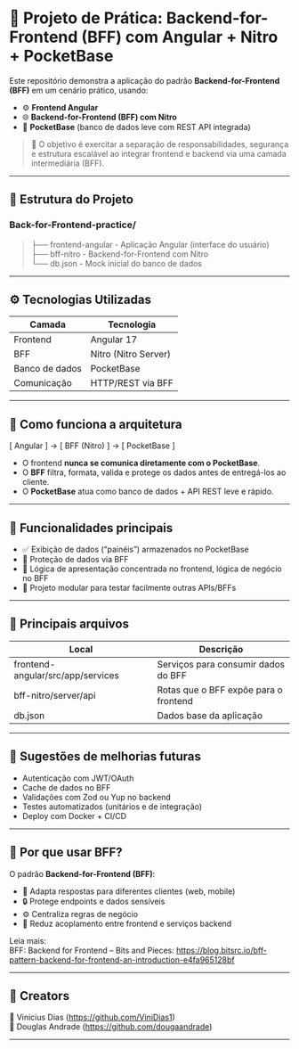 # 🧪 Projeto de Prática: Backend-for-Frontend (BFF) com Angular + Nitro + PocketBase

Este repositório demonstra a aplicação do padrão **Backend-for-Frontend (BFF)** em um cenário prático, usando:

- ⚙️ **Frontend Angular**
- 🌐 **Backend-for-Frontend (BFF) com Nitro**
- 💾 **PocketBase** (banco de dados leve com REST API integrada)

> 🎯 O objetivo é exercitar a separação de responsabilidades, segurança e estrutura escalável ao integrar frontend e backend via uma camada intermediária (BFF).

---

## 📁 Estrutura do Projeto

### Back-for-Frontend-practice/

> ├── frontend-angular     - Aplicação Angular (interface do usuário)
> <br>
> ├── bff-nitro           - Backend-for-Frontend com Nitro
> <br>
> └── db.json              - Mock inicial do banco de dados

---



## ⚙️ Tecnologias Utilizadas

| Camada         | Tecnologia           |
| -------------- | -------------------- |
| Frontend       | Angular 17           |
| BFF            | Nitro (Nitro Server) |
| Banco de dados | PocketBase           |
| Comunicação    | HTTP/REST via BFF    |

---

## 🔄 Como funciona a arquitetura

[ Angular ] → [ BFF (Nitro) ] → [ PocketBase ]

- O frontend **nunca se comunica diretamente com o PocketBase**.
- O **BFF** filtra, formata, valida e protege os dados antes de entregá-los ao cliente.
- O **PocketBase** atua como banco de dados + API REST leve e rápido.

---

## 📌 Funcionalidades principais

- ✅ Exibição de dados (“painéis”) armazenados no PocketBase
- 🔐 Proteção de dados via BFF
- 🧼 Lógica de apresentação concentrada no frontend, lógica de negócio no BFF
- 🧪 Projeto modular para testar facilmente outras APIs/BFFs

---

## 📂 Principais arquivos

| Local                             | Descrição                             |
| --------------------------------- | ------------------------------------- |
| frontend-angular/src/app/services | Serviços para consumir dados do BFF   |
| bff-nitro/server/api              | Rotas que o BFF expõe para o frontend |
| db.json                           | Dados base da aplicação               |

---

## 🧪 Sugestões de melhorias futuras

- Autenticação com JWT/OAuth
- Cache de dados no BFF
- Validações com Zod ou Yup no backend
- Testes automatizados (unitários e de integração)
- Deploy com Docker + CI/CD

---

## 🧠 Por que usar BFF?

O padrão **Backend-for-Frontend (BFF)**:

- 📱 Adapta respostas para diferentes clientes (web, mobile)
- 🔒 Protege endpoints e dados sensíveis
- ⚙️ Centraliza regras de negócio
- 🔄 Reduz acoplamento entre frontend e serviços backend

Leia mais:  
BFF: Backend for Frontend – Bits and Pieces: https://blog.bitsrc.io/bff-pattern-backend-for-frontend-an-introduction-e4fa965128bf

---

## 📄 Creators

👾 Vinicius Dias (https://github.com/ViniDias1)
<br>
👾 Douglas Andrade (https://github.com/dougaandrade)

---
